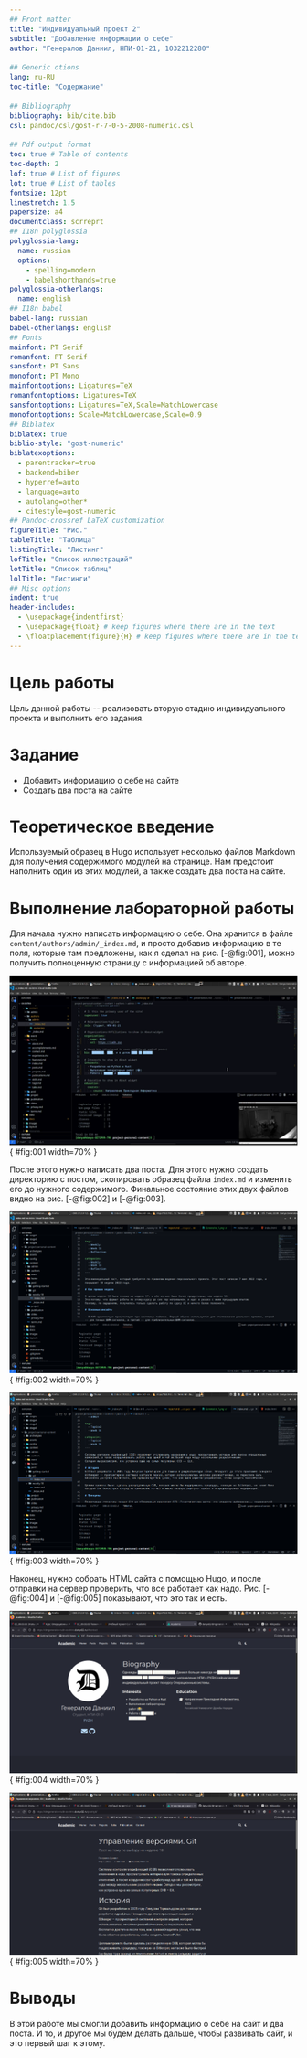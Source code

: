 ```yaml
---
## Front matter
title: "Индивидуальный проект 2"
subtitle: "Добавление информации о себе"
author: "Генералов Даниил, НПИ-01-21, 1032212280"

## Generic otions
lang: ru-RU
toc-title: "Содержание"

## Bibliography
bibliography: bib/cite.bib
csl: pandoc/csl/gost-r-7-0-5-2008-numeric.csl

## Pdf output format
toc: true # Table of contents
toc-depth: 2
lof: true # List of figures
lot: true # List of tables
fontsize: 12pt
linestretch: 1.5
papersize: a4
documentclass: scrreprt
## I18n polyglossia
polyglossia-lang:
  name: russian
  options:
	- spelling=modern
	- babelshorthands=true
polyglossia-otherlangs:
  name: english
## I18n babel
babel-lang: russian
babel-otherlangs: english
## Fonts
mainfont: PT Serif
romanfont: PT Serif
sansfont: PT Sans
monofont: PT Mono
mainfontoptions: Ligatures=TeX
romanfontoptions: Ligatures=TeX
sansfontoptions: Ligatures=TeX,Scale=MatchLowercase
monofontoptions: Scale=MatchLowercase,Scale=0.9
## Biblatex
biblatex: true
biblio-style: "gost-numeric"
biblatexoptions:
  - parentracker=true
  - backend=biber
  - hyperref=auto
  - language=auto
  - autolang=other*
  - citestyle=gost-numeric
## Pandoc-crossref LaTeX customization
figureTitle: "Рис."
tableTitle: "Таблица"
listingTitle: "Листинг"
lofTitle: "Список иллюстраций"
lotTitle: "Список таблиц"
lolTitle: "Листинги"
## Misc options
indent: true
header-includes:
  - \usepackage{indentfirst}
  - \usepackage{float} # keep figures where there are in the text
  - \floatplacement{figure}{H} # keep figures where there are in the text
---
```


# Цель работы

Цель данной работы -- реализовать вторую стадию индивидуального проекта и выполнить его задания.

# Задание

- Добавить информацию о себе на сайте
- Создать два поста на сайте

# Теоретическое введение

Используемый образец в Hugo использует несколько файлов Markdown для получения содержимого модулей на странице. Нам предстоит наполнить один из этих модулей, а также создать два поста на сайте.

# Выполнение лабораторной работы


Для начала нужно написать информацию о себе. Она хранится в файле `content/authors/admin/_index.md`, и просто добавив информацию в те поля, которые там предложены, как я сделал на рис. [-@fig:001], можно получить полноценную страницу с информацией об авторе.

![Добавляем информацию о себе](image/Screenshot_1.png){ #fig:001 width=70% }

После этого нужно написать два поста. Для этого нужно создать директорию с постом, скопировать образец файла `index.md` и изменить его до нужного содержимого. Финальное состояние этих двух файлов видно на рис. [-@fig:002] и [-@fig:003].

![Добавляем посты](image/Screenshot_2.png){ #fig:002 width=70% }

![Добавляем посты, продолжение](image/Screenshot_3.png){ #fig:003 width=70% }

Наконец, нужно собрать HTML сайта с помощью Hugo, и после отправки на сервер проверить, что все работает как надо. Рис. [-@fig:004] и [-@fig:005] показывают, что это так и есть.

![Страница о себе](image/Screenshot_4.png){ #fig:004 width=70% }

![Страница с постом](image/Screenshot_5.png){ #fig:005 width=70% }

# Выводы

В этой работе мы смогли добавить информацию о себе на сайт и два поста. И то, и другое мы будем делать дальше, чтобы развивать сайт, и это первый шаг к этому.